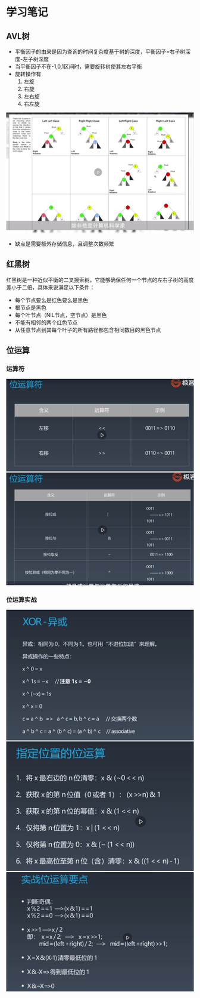 # 学习笔记

## AVL树
* 平衡因子的由来是因为查询的时间复杂度基于树的深度，平衡因子=右子树深度-左子树深度
* 当平衡因子不在-1,0,1区间时，需要旋转树使其左右平衡
* 旋转操作有
    1. 左旋
    2. 右旋
    3. 左右旋
    4. 右左旋
  
![旋转操作](avl.png)  
* 缺点是需要额外存储信息，且调整次数频繁

## 红黑树
红黑树是一种近似平衡的二叉搜索树，它能够确保任何一个节点的左右子树的高度差小于二倍，具体来说满足以下条件：
* 每个节点要么是红色要么是黑色
* 根节点是黑色
* 每个叶节点（NIL节点，空节点）是黑色
* 不能有相邻的两个红色节点
* 从任意节点到其每个叶子的所有路径都包含相同数目的黑色节点

## 位运算
### 运算符
![左移右移](左移右移.png)
![与或](与或.png)
### 位运算实战
![异或常用操作](异或常用操作.png)
![指定位置的位运算](指定位置的位运算.png)
![位运算实战](位运算实战.png)